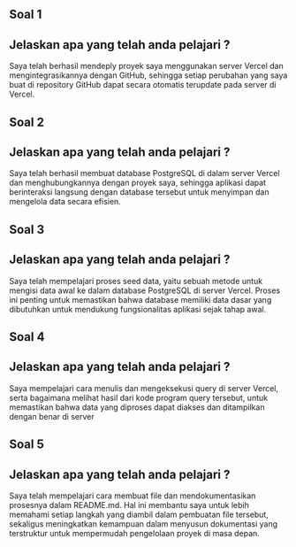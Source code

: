## Soal 1
## Jelaskan apa yang telah anda pelajari ? 
Saya telah berhasil mendeply proyek saya menggunakan server Vercel dan mengintegrasikannya dengan GitHub, sehingga setiap perubahan yang saya buat di repository GitHub dapat secara otomatis terupdate pada server di Vercel.

## Soal 2
## Jelaskan apa yang telah anda pelajari ?
Saya telah berhasil membuat database PostgreSQL di dalam server Vercel dan menghubungkannya dengan proyek saya, sehingga aplikasi dapat berinteraksi langsung dengan database tersebut untuk menyimpan dan mengelola data secara efisien.

## Soal 3
## Jelaskan apa yang telah anda pelajari ?
Saya telah mempelajari proses seed data, yaitu sebuah metode untuk mengisi data awal ke dalam database PostgreSQL di server Vercel. Proses ini penting untuk memastikan bahwa database memiliki data dasar yang dibutuhkan untuk mendukung fungsionalitas aplikasi sejak tahap awal.

## Soal 4
## Jelaskan apa yang telah anda pelajari ?
Saya mempelajari cara menulis dan mengeksekusi query di server Vercel, serta bagaimana melihat hasil dari kode program query tersebut, untuk memastikan bahwa data yang diproses dapat diakses dan ditampilkan dengan benar di server

## Soal 5
## Jelaskan apa yang telah anda pelajari ?
Saya telah mempelajari cara membuat file dan mendokumentasikan prosesnya dalam README.md. Hal ini membantu saya untuk lebih memahami setiap langkah yang diambil dalam pembuatan file tersebut, sekaligus meningkatkan kemampuan dalam menyusun dokumentasi yang terstruktur untuk mempermudah pengelolaan proyek di masa depan.
